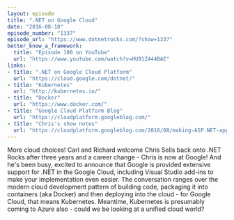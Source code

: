 ```yaml
---
layout: episode
title: ".NET on Google Cloud"
date: "2016-08-18"
episode_number: "1337"
episode_url: "https://www.dotnetrocks.com/?show=1337"
better_know_a_framework:
  title: "Episode 100 on YouTube"
  url: "https://www.youtube.com/watch?v=HU91Z444BAE"
links:
- title: ".NET on Google Cloud Platform"
  url: "https://cloud.google.com/dotnet/"
- title: "Kubernetes"
  url: "http://kubernetes.io/"
- title: "Docker"
  url: "https://www.docker.com/"
- title: "Google Cloud Platform Blog"
  url: "https://cloudplatform.googleblog.com/"
- title: "Chris's show notes"
  url: "https://cloudplatform.googleblog.com/2016/08/making-ASP.NET-apps-first-class-citizens-on-Google-Cloud-Platform.html"
---
```


More cloud choices! Carl and Richard welcome Chris Sells back onto .NET Rocks after three years and a career change - Chris is now at Google! And he's been busy, excited to announce that Google is provided extensive support for .NET in the Google Cloud, including Visual Studio add-ins to make your implementation even easier. The conversation ranges over the modern cloud development pattern of building code, packaging it into containers (aka Docker) and then deploying into the cloud - for Google Cloud, that means Kubernetes. Meantime, Kubernetes is presumably coming to Azure also - could we be looking at a unified cloud world?
